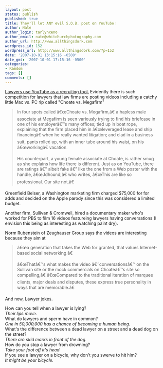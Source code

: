 ```yaml
---
layout: post
status: publish
published: true
title: They'll let ANY evil S.O.B. post on YouTube!
author: Nate
author_login: tarlynxeno
author_email: nate@whitchurchphotography.com
author_url: http://www.allthingsdork.com
wordpress_id: 152
wordpress_url: http://www.allthingsdork.com/?p=152
date: '2007-10-01 13:15:16 -0500'
date_gmt: '2007-10-01 17:15:16 -0500'
categories:
- Random
tags: []
comments: []
---
```

<p><a href="http://www.nytimes.com/2007/09/28/business/media/28recruit.html?_r=2&amp;th=&amp;adxnnl=1&amp;oref=slogin&amp;emc=th&amp;adxnnlx=1191206735-FOYgFdShEoOpH/BNOgKl2A">Lawyers use YouTube as a recruiting tool.</a> Evidently there is such competition for lawyers that law firms are posting videos including a catchy little Mac vs. PC rip called "Choate vs. Megafirm"</p>
<blockquote><p>In four spots called &acirc;&euro;&oelig;Choate vs. Megafirm,&acirc;&euro; a hapless male associate at Megafirm is seen variously trying to find his briefcase in one of his employer&acirc;&euro;&trade;s many offices; tied up in boat rope, explaining that the firm placed him in &acirc;&euro;&oelig;leveraged lease and ship financing&acirc;&euro; when he really wanted litigation; and clad in a business suit, pants rolled up, with an inner tube around his waist, on his &acirc;&euro;&oelig;working&acirc;&euro; vacation.</p>
<p>His counterpart, a young female associate at Choate, is rather smug as she explains how life there is different. Just as on YouTube, there are ratings &acirc;&euro;&rdquo; albeit fake &acirc;&euro;&rdquo; like the one from a Web poster with the handle, &acirc;&euro;&oelig;Jdhound,&acirc;&euro; who writes, &acirc;&euro;&oelig;This are like so professional. Our site not.&acirc;&euro;</blockquote></p>
<p>Greenfield Belser, a Washington marketing firm charged $75,000 for for adds and decided on the Apple parody since this was considered a limited budget. </p>
<p>Another firm, Sullivan &amp; Cromwell, hired a documentary maker who's worked for PBS to film 16 videos featureing lawyers having conversations (I envision this being as interesting as watching paint dry).</p>
<p>Norm Rubenstein of Zeughauser Group says the videos are interesting because they aim at </p>
<blockquote><p>&acirc;&euro;&oelig;a generation that takes the Web for granted, that values Internet-based social networking.&acirc;&euro;</p>
<p>&acirc;&euro;&oelig;That&acirc;&euro;&trade;s what makes the video &acirc;&euro;&tilde;conversations&acirc;&euro;&trade; on the Sullivan site or the mock commercials on Choate&acirc;&euro;&trade;s site so compelling,&acirc;&euro;  &acirc;&euro;&oelig;Compared to the traditional iteration of marquee clients, major deals and disputes, these express true personality in ways that are memorable.&acirc;&euro;</blockquote></p>
<p>And now, Lawyer jokes.</p>
<p>How can you tell when a lawyer is lying?<br />
   <em> Their lips move.</em><br />
What do lawyers and sperm have in common?<br />
   <em> One in 50,000,000 has a chance of becoming a human being.</em><br />
What's the difference between a dead lawyer on a street and a dead dog on the street?<br />
    <em>There are skid marks in front of the dog.</em><br />
How do you stop a lawyer from drowning?<br />
    <em>Take your foot off it's head</em><br />
If you see a lawyer on a bicycle, why don't you swerve to hit him?<br />
 <em>   It might be your bicycle.<br />
</em></p>

